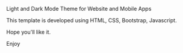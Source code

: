 Light and Dark Mode Theme for Website and Mobile Apps

This template is developed using HTML, CSS, Bootstrap, Javascript.

Hope you'll like it.

Enjoy